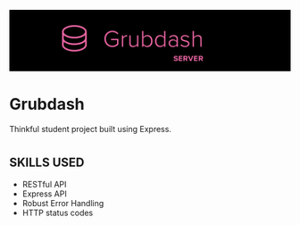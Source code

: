 ![Grubdash server](./src/readme/readme-header.png "Flashcard-o-matic")

#
# Grubdash

Thinkful student project built using Express. 

#
## SKILLS USED
* RESTful API 
* Express API
* Robust Error Handling
* HTTP status codes